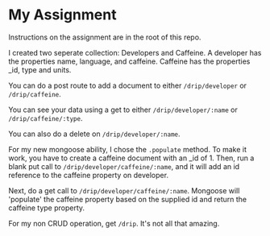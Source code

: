 # My Assignment

Instructions on the assignment are in the root of this repo.

I created two seperate collection: Developers and Caffeine.  A developer has the properties name, language, and caffeine.  Caffeine has the properties \_id, type and units.  

You can do a post route to add a document to either `/drip/developer` or `/drip/caffeine`.

You can see your data using a get to either `/drip/developer/:name` or `/drip/caffeine/:type`.

You can also do a delete on `/drip/developer/:name`.

For my new mongoose ability, I chose the `.populate` method.  To make it work, you have to create a caffeine document with an \_id of 1.  Then, run a blank put call to `/drip/developer/caffeine/:name`, and it will add an id reference to the caffeine property on developer.

Next, do a get call to `/drip/developer/caffeine/:name`.  Mongoose will 'populate' the caffeine property based on the supplied id and return the caffeine type property.

For my non CRUD operation, get `/drip`.  It's not all that amazing.
